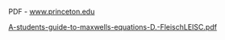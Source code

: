 PDF - www.princeton.edu

[A-students-guide-to-maxwells-equations-D.-FleischLEISC.pdf](../_resources/c0c32b7bdb2b6b9df1b6ba5e74ff3c5e.pdf)